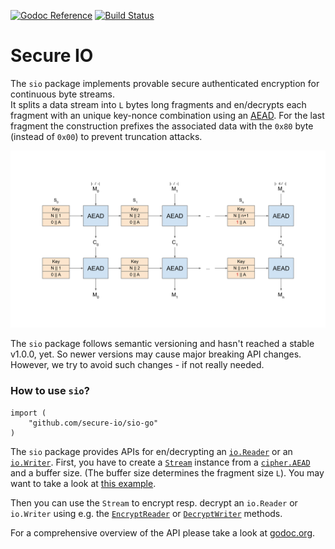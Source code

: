 [![Godoc Reference](https://godoc.org/github.com/secure-io/sio-go?status.svg)](https://godoc.org/github.com/secure-io/sio-go)
[![Build Status](https://api.cirrus-ci.com/github/secure-io/sio-go.svg?branch=master)](https://cirrus-ci.com/github/secure-io/sio-go)

# Secure IO

The `sio` package implements provable secure authenticated encryption for continuous byte streams.  
It splits a data stream into `L` bytes long fragments and en/decrypts each fragment with an unique
key-nonce combination using an [AEAD](https://golang.org/pkg/crypto/cipher/#AEAD). For the last 
fragment the construction prefixes the associated data with the `0x80` byte (instead of `0x00`)
to prevent truncation attacks. 

![`sio` encryption scheme](https://github.com/secure-io/sio/blob/master/img/channel_construction.svg)

The `sio` package follows semantic versioning and hasn't reached a stable v1.0.0, yet. So
newer versions may cause major breaking API changes. However, we try to avoid such changes - if not really
needed.

### How to use `sio`?

```
import (
    "github.com/secure-io/sio-go"
)
```

The `sio` package provides APIs for en/decrypting an [`io.Reader`](https://golang.org/pkg/io#Reader)
or an [`io.Writer`](https://golang.org/pkg/io/#Writer). First, you have to create a
[`Stream`](https://godoc.org/github.com/secure-io/sio#Stream) instance from a 
[`cipher.AEAD`](https://golang.org/pkg/crypto/cipher/#AEAD) and a buffer size.
(The buffer size determines the fragment size `L`). You may want to take a look at
[this example](https://godoc.org/github.com/secure-io/sio-go#example-NewStream--AESGCM).

Then you can use the `Stream` to encrypt resp. decrypt an `io.Reader` or `io.Writer` using
e.g. the [`EncryptReader`](https://godoc.org/github.com/secure-io/sio-go#Stream.EncryptReader) 
or [`DecryptWriter`](https://godoc.org/github.com/secure-io/sio-go#Stream.DecryptWriter) methods.

For a comprehensive overview of the API please take a look at [godoc.org](https://godoc.org/github.com/secure-io/sio-go).
